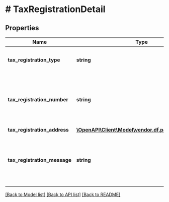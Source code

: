 # # TaxRegistrationDetail

## Properties

Name | Type | Description | Notes
------------ | ------------- | ------------- | -------------
**tax_registration_type** | **string** | Tax registration type for the entity. | [optional]
**tax_registration_number** | **string** | Tax registration number for the entity. For example, VAT ID, Consumption Tax ID. |
**tax_registration_address** | [**\OpenAPI\Client\Model\vendor.df.payments\Address**](Address.md) |  | [optional]
**tax_registration_message** | **string** | Tax registration message that can be used for additional tax related details. | [optional]

[[Back to Model list]](../../README.md#models) [[Back to API list]](../../README.md#endpoints) [[Back to README]](../../README.md)
